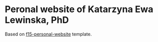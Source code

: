 # Peronal website of Katarzyna Ewa Lewinska, PhD

Based on [f15-personal-website](https://github.com/txcsmad/f15-personal-website) template. 